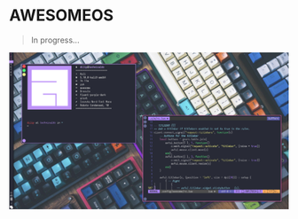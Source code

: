# AWESOMEOS

> In progress...

![screenshot](https://github.com/TechnicalDC/AwesomeOS/blob/main/images/2021-10-15-114904_1366x768_scrot.png)
